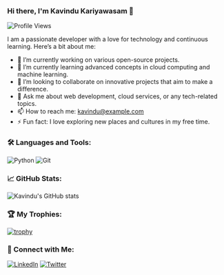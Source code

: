 ### Hi there, I'm Kavindu Kariyawasam 👋

![Profile Views](https://komarev.com/ghpvc/?username=KavinduKariyawasam)

I am a passionate developer with a love for technology and continuous learning. Here’s a bit about me:

- 🔭 I’m currently working on various open-source projects.
- 🌱 I’m currently learning advanced concepts in cloud computing and machine learning.
- 👯 I’m looking to collaborate on innovative projects that aim to make a difference.
- 💬 Ask me about web development, cloud services, or any tech-related topics.
- 📫 How to reach me: [kavindu@example.com](mailto:kavindu@example.com)
- ⚡ Fun fact: I love exploring new places and cultures in my free time.

### 🛠️ Languages and Tools:
![Python](https://img.shields.io/badge/-Python-3776AB?style=flat&logo=python&logoColor=white)
![Git](https://img.shields.io/badge/-Git-F05032?style=flat&logo=git&logoColor=white)

### 📈 GitHub Stats:
![Kavindu's GitHub stats](https://github-readme-stats.vercel.app/api?username=KavinduKariyawasam&show_icons=true&theme=radical)

### 🏆 My Trophies:
[![trophy](https://github-profile-trophy.vercel.app/?username=KavinduKariyawasam&theme=dracula)](https://github.com/ryo-ma/github-profile-trophy)

### 🔗 Connect with Me:
[![LinkedIn](https://img.shields.io/badge/-LinkedIn-0077B5?style=flat&logo=linkedin&logoColor=white)](https://www.linkedin.com/in/kavindu-kariyawasam/)
[![Twitter](https://img.shields.io/badge/-Twitter-1DA1F2?style=flat&logo=twitter&logoColor=white)](https://twitter.com/KavinduKari)
